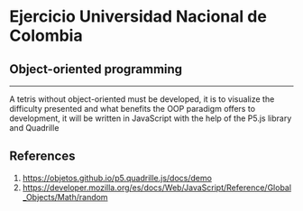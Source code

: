 # Ejercicio Universidad Nacional de Colombia

## Object-oriented programming

---

A tetris without object-oriented must be developed, it is to visualize the difficulty presented and what benefits the OOP paradigm offers to development, it will be written in JavaScript with the help of the P5.js library and Quadrille

## References

1. https://objetos.github.io/p5.quadrille.js/docs/demo
2. https://developer.mozilla.org/es/docs/Web/JavaScript/Reference/Global_Objects/Math/random
